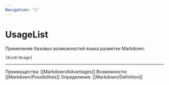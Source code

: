 ```yaml
---
Navigation: "1"
---
```

# UsageList
Применение базовых возможностей языка разметки Markdown:

```query
[Kind:Usage]
```
***
Преимущества: [[Markdown/Advantages]]
Возможности: [[Markdown/Possibilities]]
Определение: [[Markdown/Definition]]
